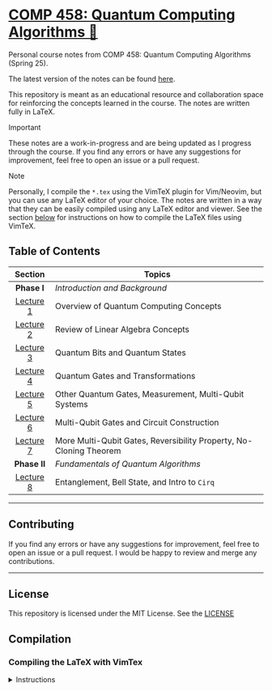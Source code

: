 # [COMP 458: Quantum Computing Algorithms 🧬](https://micahkepe.com/comp458-notes/)

Personal course notes from COMP 458: Quantum Computing Algorithms (Spring 25).

The latest version of the notes can be found [here](https://micahkepe.com/comp458-notes/).

This repository is meant as an educational resource and collaboration space
for reinforcing the concepts learned in the course. The notes are written fully
in LaTeX.

> [!IMPORTANT]
> These notes are a work-in-progress and are being updated as I progress through
> the course. If you find any errors or have any suggestions for improvement,
> feel free to open an issue or a pull request.

> [!NOTE]
> Personally, I compile the `*.tex` using the VimTeX plugin for Vim/Neovim, but
> you can use any LaTeX editor of your choice. The notes are written in a way that
> they can be easily compiled using any LaTeX editor and viewer. See the section
> [below](#compiling-the-latex-with-vimtex) for instructions on how to compile the
> LaTeX files using VimTeX.

## Table of Contents

<div align="center">

|                    Section                    | Topics                                                             |
| :-------------------------------------------: | ------------------------------------------------------------------ |
|           <strong>Phase I</strong>            | <em>Introduction and Background</em>                               |
| [Lecture 1](./lectures/phase-i/lecture1.tex)  | Overview of Quantum Computing Concepts                             |
| [Lecture 2](./lectures/phase-i/lecture2.tex)  | Review of Linear Algebra Concepts                                  |
| [Lecture 3](./lectures/phase-i/lecture3.tex)  | Quantum Bits and Quantum States                                    |
| [Lecture 4](./lectures/phase-i/lecture4.tex)  | Quantum Gates and Transformations                                  |
| [Lecture 5](./lectures/phase-i/lecture5.tex)  | Other Quantum Gates, Measurement, Multi-Qubit Systems              |
| [Lecture 6](./lectures/phase-i/lecture6.tex)  | Multi-Qubit Gates and Circuit Construction                         |
| [Lecture 7](./lectures/phase-i/lecture7.tex)  | More Multi-Qubit Gates, Reversibility Property, No-Cloning Theorem |
|          <strong>Phase II </strong>           | <em>Fundamentals of Quantum Algorithms</em>                        |
| [Lecture 8](./lectures/phase-ii/lecture8.tex) | Entanglement, Bell State, and Intro to <code>Cirq</code>           |

</div>

---

## Contributing

If you find any errors or have any suggestions for improvement, feel free to
open an issue or a pull request. I would be happy to review and merge any
contributions.

---

## License

This repository is licensed under the MIT License. See the [LICENSE](./LICENSE)

## Compilation

### Compiling the LaTeX with VimTex

<details>
<summary>Instructions</summary>

1. Clone the repository:

```code
git clone https://github.com/micahkepe/comp458-notes.git
cd comp458-notes
```

2. Open the `main.tex` file in Vim or Neovim:

```
nvim main.tex
```

3. Ensure that you have the [`VimTeX`](https://github.com/lervag/vimtex) plugin
   installed. This will be used to compile the LaTeX files and preview the
   PDF in real-time in a PDF viewer of your choice (I use `sioyek`).

4. Compile the LaTeX file by running the following command in Vim:

   ```
   :VimTexCompile
   ```

5. Preview the compiled PDF:

   ```
   :VimTexView
   ```

If you have any issues with the compilation, feel free to open an issue or
reach out to me directly.

</details>
